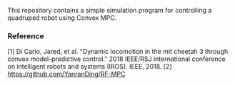 This repository contains a simple simulation program for controlling a quadruped robot using Convex MPC.
### Reference
[1] Di Carlo, Jared, et al. "Dynamic locomotion in the mit cheetah 3 through convex model-predictive control." 2018 IEEE/RSJ international conference on intelligent robots and systems (IROS). IEEE, 2018.
[2] https://github.com/YanranDing/RF-MPC
